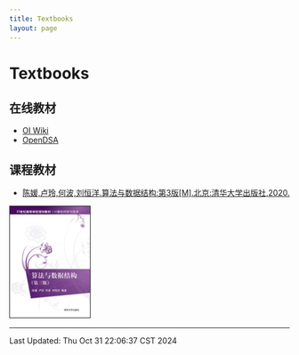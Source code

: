 ```yaml
---
title: Textbooks
layout: page
---
```

# Textbooks

## 在线教材

- [OI Wiki](https://oi-wiki.org/)
- [OpenDSA](https://opendsa-server.cs.vt.edu/)

## 课程教材

-   [陈媛,卢玲,何波,刘恒洋.算法与数据结构:第3版[M].北京:清华大学出版社,2020.](http://www.tup.tsinghua.edu.cn/booksCenter/book_07493701.html)

<div>
	<a href="http://www.tup.tsinghua.edu.cn/booksCenter/book_07493701.html">
		<img src="attachments/textcover.jpg" style="height: 200px;" border="1">
	</a>
</div>

---

Last Updated: Thu Oct 31 22:06:37 CST 2024

